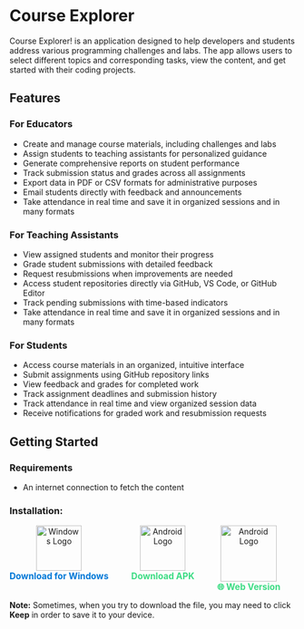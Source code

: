 # Course Explorer

Course Explorer! is an application designed to help developers and students address various programming challenges and labs. The app allows users to select different topics and corresponding tasks, view the content, and get started with their coding projects.

## Features

### For Educators

- Create and manage course materials, including challenges and labs
- Assign students to teaching assistants for personalized guidance
- Generate comprehensive reports on student performance
- Track submission status and grades across all assignments
- Export data in PDF or CSV formats for administrative purposes
- Email students directly with feedback and announcements
- Take attendance in real time and save it in organized sessions and in many formats

### For Teaching Assistants

- View assigned students and monitor their progress
- Grade student submissions with detailed feedback
- Request resubmissions when improvements are needed
- Access student repositories directly via GitHub, VS Code, or GitHub Editor
- Track pending submissions with time-based indicators
- Take attendance in real time and save it in organized sessions and in many formats

### For Students

- Access course materials in an organized, intuitive interface
- Submit assignments using GitHub repository links
- View feedback and grades for completed work
- Track assignment deadlines and submission history
- Track attendance in real time and view organized session data
- Receive notifications for graded work and resubmission requests

## Getting Started

### Requirements

- An internet connection to fetch the content

### Installation:

<div style="display: flex; wrap:flex-wrap  align-items: center; gap: 40px;">

  <div style="text-align: center;">
    <a href="https://github.com/omarXzain/course-explorer/raw/refs/heads/main/Course-Explorer.zip" target="_blank" rel="noopener noreferrer" style="display: inline-block;">
      <img src="https://upload.wikimedia.org/wikipedia/commons/8/87/Windows_logo_-_2021.svg" alt="Windows Logo" width="80" style="vertical-align: middle;">
    </a>
    <br />
    <a href="https://github.com/omarXzain/course-explorer/raw/refs/heads/main/Course-Explorer.zip" target="_blank" rel="noopener noreferrer" style="font-size: 1.1em; font-weight: bold; text-decoration: none; color: #0078D7;">
      Download for Windows
    </a>
  </div>

  <div style="text-align: center;">
    <a href="https://app.box.com/s/qdy1mux9m5vuq5p4w2nq6hbjxcvo4mui" target="_blank" rel="noopener noreferrer" style="display: inline-block;">
      <img src="https://upload.wikimedia.org/wikipedia/commons/d/d7/Android_robot.svg" alt="Android Logo" width="80" style="vertical-align: middle;">
    </a>
    <br />
    <a href="https://app.box.com/s/qdy1mux9m5vuq5p4w2nq6hbjxcvo4mui" target="_blank" rel="noopener noreferrer" style="font-size: 1.1em; font-weight: bold; text-decoration: none; color: #3DDC84;">
      Download APK
    </a>
    
  </div>

  <div style="text-align: center;">
    <a href="https://app.box.com/s/qdy1mux9m5vuq5p4w2nq6hbjxcvo4mui" target="_blank" rel="noopener noreferrer" style="display: inline-block;">
      <img src="https://www.svgrepo.com/download/259645/web-search.svg" alt="Android Logo" width="99" style="vertical-align: middle;">
    </a>
    <br />
    <a href="https://course-explorer.oxz-os.space/" target="_blank" rel="noopener noreferrer" style="font-size: 1.1em; font-weight: bold; text-decoration: none; color: #3DDC84;">
    🌐 Web Version
    </a>
    
  </div>
  
</div>

**Note:** Sometimes, when you try to download the file, you may need to click **Keep** in order to save it to your device.
